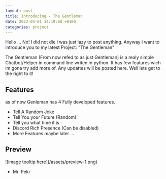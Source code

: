 ```yaml
---
layout: post
title: Introducing - The Gentleman
date: 2022-04-01 14:19:00 +0100
categories: project
---
```

Hello ... No! I did not die i was just lazy to post anything. Anyway i want to introduce you to my latest Project: "The Gentleman"

The Gentleman (From now refed to as just Gentleman) is a realy simple Chatbot/Helper in command line writen in python. It has few features wich im gona try add more of. Any updattes will be posted here. Well lets get to the right to it!

<h2>Features</h2>
as of now Genleman has 4 Fully developed features.

* Tell A Random Joke
* Tell You your Future (Random)
* Tell you what time it is
* Discord Rich Presence (Can be disabled)
* More Features maybe later ...

<h2>Preview</h2>
![image tooltip here](/assets/preview-1.png)

- Mr. Pekr
